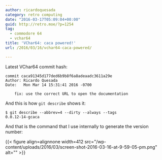 ```yaml
---
author: ricardoquesada
category: retro computing
date: "2016-03-17T05:09:04+00:00"
guid: http://retro.moe/?p=1254
tag:
  - commodore 64
  - vchar64
title: 'VChar64: caca powered!'
url: /2016/03/16/vchar64-caca-powered/

---
```

Latest VChar64 commit hash:

```
commit caca91345d177ded6b9b8f6a8adeaadc3611a29e
Author: Ricardo Quesada
Date:   Mon Mar 14 15:31:41 2016 -0700

    fix: use the correct URL to open the documentation

```

And this is how `git describe` shows it:

```shell
$ git describe --abbrev=4 --dirty --always --tags
0.0.12-14-gcaca

```

And that is the command that I use internally to generate the version number:

{{< figure align=alignnone width=412 src="/wp-content/uploads/2016/03/screen-shot-2016-03-16-at-9-59-05-pm.png" alt="" >}}
